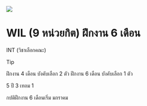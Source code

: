 ![](https://i.imgur.com/zNpkq9E.png)


# WIL (9 หน่วยกิต) ฝึกงาน 6 เดือน


INT (วิชาเลือกคณะ)

>[!tip]
>ฝึกงาน 4 เดือน บังคับเลือก 2 ตัว
>ฝึกงาน 6 เดือน บังคับเลือก 1 ตัว


5 ปี 3 เทอม 1


กปติฝีกงาน 6 เดือนเริ่ม มกราคม